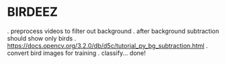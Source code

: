 # BIRDEEZ

  . preprocess videos to filter out background
  . after background subtraction should show only birds
    . https://docs.opencv.org/3.2.0/db/d5c/tutorial_py_bg_subtraction.html
  . convert bird images for training
  . classify... done!